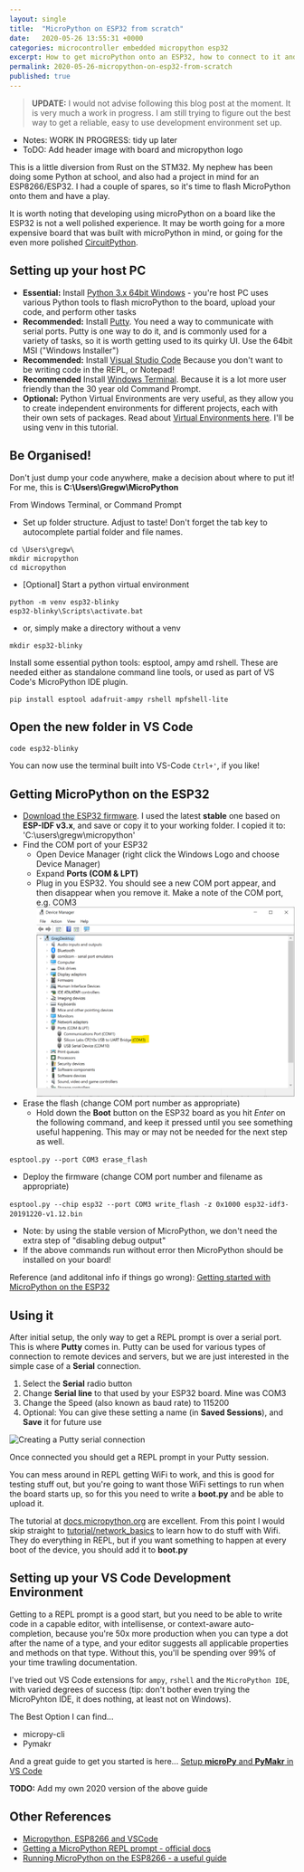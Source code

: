 ```yaml
---
layout: single
title:  "MicroPython on ESP32 from scratch"
date:   2020-05-26 13:55:31 +0000
categories: microcontroller embedded micropython esp32
excerpt: How to get microPython onto an ESP32, how to connect to it and write code. Some example code includes displaying text on an onboard OLED. I've tried to make this page completely noob friendly, and focused on Windows (the official docs are Linux-biased)
permalink: 2020-05-26-micropython-on-esp32-from-scratch
published: true
---
```


> **UPDATE:** I would not advise following this blog post at the moment. It is very much a work in progress. I am still trying to figure out the best way to get a reliable, easy to use development environment set up.


* Notes: WORK IN PROGRESS: tidy up later
* ToDO: Add header image with board and micropython logo


This is a little diversion from Rust on the STM32. My nephew has been doing some Python at school, and also had a project in mind for an ESP8266/ESP32. I had a couple of spares, so it's time to flash MicroPython onto them and have a play.

It is worth noting that developing using microPython on a board like the ESP32 is not a well polished experience. It may be worth going for a more expensive board that was built with microPython in mind, or going for the even more polished [CircuitPython](https://learn.adafruit.com/welcome-to-circuitpython/what-is-circuitpython).


## Setting up your host PC 

* **Essential:** Install [Python 3.x 64bit Windows](https://www.python.org/downloads/windows/) - you're host PC uses various Python tools to flash microPython to the board, upload your code, and perform other tasks
* **Recommended:** Install [Putty](https://www.chiark.greenend.org.uk/~sgtatham/putty/latest.html). You need a way to communicate with serial ports. Putty is one way to do it, and is commonly used for a variety of tasks, so it is worth getting used to its quirky UI.  Use the 64bit MSI ("Windows Installer")
* **Recommended:** Install [Visual Studio Code](https://code.visualstudio.com/) Because you don't want to be writing code in the REPL, or Notepad!
* **Recommended** Install [Windows Terminal](https://aka.ms/terminal). Because it is a lot more user friendly than the 30 year old Command Prompt.
* **Optional:** Python Virtual Environments are very useful, as they allow you to create independent environments for different projects, each with their own sets of packages. Read about [Virtual Environments here](https://docs.python.org/3/tutorial/venv.html). I'll be using venv in this tutorial.

## Be Organised!

Don't just dump your code anywhere, make a decision about where to put it! For me, this is **C:\Users\Gregw\MicroPython**

From Windows Terminal, or Command Prompt

* Set up folder structure. Adjust to taste! Don't forget the tab key to autocomplete partial folder and file names.

```dos
cd \Users\gregw\
mkdir micropython
cd micropython
```

* [Optional] Start a python virtual environment

```dos
python -m venv esp32-blinky
esp32-blinky\Scripts\activate.bat
```
* or, simply make a directory without a venv

```dos
mkdir esp32-blinky
```

Install some essential python tools: esptool, ampy amd rshell. These are needed either as standalone command line tools, or used as part of VS Code's  MicroPython IDE plugin.

```dos
pip install esptool adafruit-ampy rshell mpfshell-lite
```

## Open the new folder in VS Code

```dos
code esp32-blinky
```

You can now use the terminal built into VS-Code ```Ctrl+'```, if you like! 

## Getting MicroPython on the ESP32

* [Download the ESP32 firmware](https://micropython.org/download/esp32/). I used the latest **stable** one based on **ESP-IDF v3.x**, and save or copy it to your working folder. I copied it to: 'C:\users\gregw\micropython'
* Find the COM port of your ESP32
  * Open Device Manager (right click the Windows Logo and choose Device Manager)
  * Expand **Ports (COM & LPT)**
  * Plug in you ESP32. You should see a new COM port appear, and then disappear when you remove it. Make a note of the COM port, e.g. COM3
    ![Finding the ESP32's COM port in Device Manager](../assets/images/device-manager-com-port.png)
* Erase the flash (change COM port number as appropriate)
    * Hold down the **Boot** button on the ESP32 board as you hit *Enter* on the following command, and keep it pressed until you see something useful happening. This may or may not be needed for the next step as well.

```esptool.py --port COM3 erase_flash```

* Deploy the firmware (change COM port number and filename as appropriate)

```esptool.py --chip esp32 --port COM3 write_flash -z 0x1000 esp32-idf3-20191220-v1.12.bin```

  * Note: by using the stable version of MicroPython, we don't need the extra step of "disabling debug output"
* If the above commands run without error then MicroPython should be installed on your board!

Reference (and additonal info if things go wrong): [Getting started with MicroPython on the ESP32](https://docs.micropython.org/en/latest/esp32/tutorial/intro.html)

## Using it

After initial setup, the only way to get a REPL prompt is over a serial port. This is where **Putty** comes in. Putty can be used for various types of connection to remote devices and servers, but we are just interested in the simple case of a **Serial** connection.
1. Select the **Serial** radio button
1. Change **Serial line** to that used by your ESP32 board. Mine was COM3
1. Change the Speed (also known as baud rate) to 115200
1. Optional: You can give these setting a name (in **Saved Sessions**), and **Save** it for future use

![Creating a Putty serial connection](../assets/images/putty-serial-connection.png)

Once connected you should get a REPL prompt in your Putty session. 

You can mess around in REPL getting WiFi to work, and this is good for testing stuff out, but you're going to want those WiFi settings to run when the board starts up, so for this you need to write a **boot.py** and be able to upload it.

The tutorial at [docs.micropython.org](https://docs.micropython.org/en/latest/esp8266) are excellent. From this point I would skip straight to [tutorial/network_basics](https://docs.micropython.org/en/latest/esp8266/tutorial/network_basics.html) to learn how to do stuff with Wifi. They do everything in REPL, but if you want something to happen at every boot of the device, you should add it to **boot.py**



## Setting up your VS Code Development Environment

Getting to a REPL prompt is a good start, but you need to be able to write code in a capable editor, with intellisense, or context-aware auto-completion, because you're 50x more production when you can type a dot after the name of a type, and your editor suggests all applicable properties and methods on that type. Without this, you'll be spending over 99% of your time trawling documentation. 

I've tried out VS Code extensions for ```ampy```, ```rshell``` and the ```MicroPython IDE```, with varied degrees of success (tip: don't bother even trying the MicroPyhton IDE, it does nothing, at least not on Windows).

The Best Option I can find...

* micropy-cli
* Pymakr

And a great guide to get you started is here... [Setup **microPy** and **PyMakr** in VS Code](https://lemariva.com/blog/2019/08/micropython-vsc-ide-intellisense)

**TODO:** Add my own 2020 version of the above guide



## Other References

* [Micropython, ESP8266 and VSCode](https://www.agilepartner.net/en/micropython-esp8266-and-vscode/)
* [Getting a MicroPython REPL prompt - official docs](https://docs.micropython.org/en/latest/esp8266/tutorial/repl.html)
* [Running MicroPython on the ESP8266 - a useful guide](https://pythonforundergradengineers.com/upload-py-files-to-esp8266-running-micropython.html)





